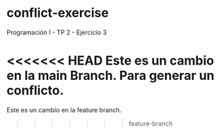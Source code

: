 # conflict-exercise
Programación I - TP 2 - Ejercicio 3

<<<<<<< HEAD
Este es un cambio en la main Branch. Para generar un conflicto.
=======
Este es un cambio en la feature branch. 
>>>>>>> feature-branch
